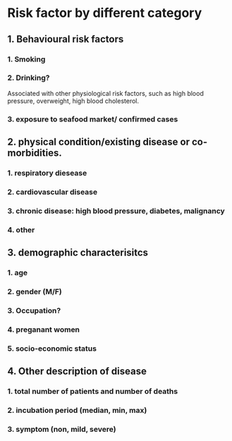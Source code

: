 # Risk factor by different category

## 1. Behavioural risk factors

### 1. Smoking
### 2. Drinking?
Associated with other physiological risk factors, such as high blood pressure, overweight, high blood cholesterol.
### 3. exposure to seafood market/ confirmed cases

## 2. physical condition/existing disease or co-morbidities.
### 1. respiratory diesease
### 2. cardiovascular disease
### 3. chronic disease: high blood pressure, diabetes, malignancy
### 4. other

## 3. demographic characterisitcs
### 1. age
### 2. gender (M/F)
### 3. Occupation?
### 4. preganant women
### 5. socio-economic status

## 4. Other description of disease
### 1. total number of patients and number of deaths
### 2. incubation period (median, min, max)
### 3. symptom (non, mild, severe)
